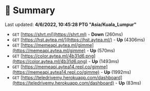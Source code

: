 # 📖 Summary
Last updated: **4/6/2022, 10:45:28 PTG "Asia/Kuala_Lumpur"**

- `GET` [https://shrt.ml](https://shrt.ml) - **Down** (260ms)
- `GET` [https://hst.aytea.ml/](https://hst.aytea.ml/) - **Up** (4306ms)
- `GET` [https://memeapi.aytea.ml/gimme](https://memeapi.aytea.ml/gimme) - **Up** (570ms)
- `GET` [https://color.aytea.ml/4b31d6.png](https://color.aytea.ml/4b31d6.png) - **Up** (1493ms)
- `GET` [https://memeapi.aytea14.repl.co/gimme](https://memeapi.aytea14.repl.co/gimme) - **Up** (1992ms)
- `GET` [https://teledrivemy.herokuapp.com/dashboard](https://teledrivemy.herokuapp.com/dashboard) - **Up** (83ms)
